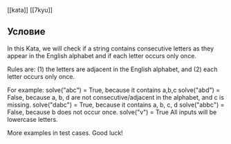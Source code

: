 
[[kata]]
[[7kyu]]

## Условие

In this Kata, we will check if a string contains consecutive letters as they appear in the English alphabet and if each letter occurs only once.

Rules are: (1) the letters are adjacent in the English alphabet, and (2) each letter occurs only once.

For example: 
solve("abc") = True, because it contains a,b,c
solve("abd") = False, because a, b, d are not consecutive/adjacent in the alphabet, and c is missing.
solve("dabc") = True, because it contains a, b, c, d
solve("abbc") = False, because b does not occur once.
solve("v") = True
All inputs will be lowercase letters.

More examples in test cases. Good luck!
